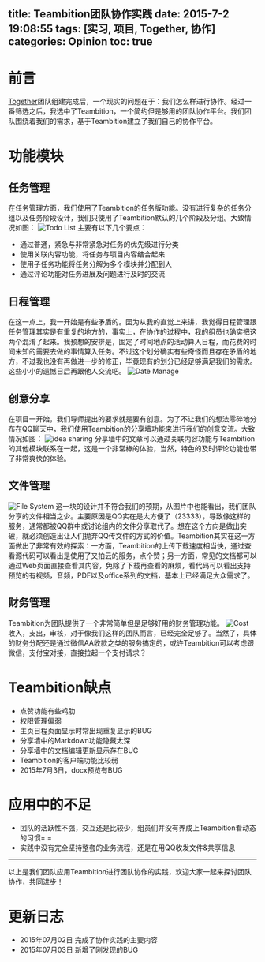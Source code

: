 title: Teambition团队协作实践
date: 2015-7-2 19:08:55
tags: [实习, 项目, Together, 协作]
categories: Opinion
toc: true
---
# 前言
[Together](http://xuanwo.org/2015/06/30/together-project/)团队组建完成后，一个现实的问题在于：我们怎么样进行协作。经过一番筛选之后，我选中了Teambition，一个简约但是够用的团队协作平台。我们团队围绕着我们的需求，基于Teambition建立了我们自己的协作平台。

<!-- more -->

# 功能模块
## 任务管理
在任务管理方面，我们使用了Teambition的任务版功能。没有进行复杂的任务分组以及任务阶段设计，我们只使用了Teambition默认的几个阶段及分组。大致情况如图：
![Todo List](http://xuanwo.qiniudn.com/opinion/todo-list.png)
主要有以下几个要点：
- 通过普通，紧急与非常紧急对任务的优先级进行分类
- 使用关联内容功能，将任务与项目内容结合起来
- 使用子任务功能将任务分解为多个模块并分配到人
- 通过评论功能对任务进展及问题进行及时的交流

## 日程管理
在这一点上，我一开始是有些矛盾的。因为从我的直觉上来讲，我觉得日程管理跟任务管理其实是有重复的地方的，事实上，在协作的过程中，我的组员也确实把这两个混淆了起来。我预想的安排是，固定了时间地点的活动算入日程，而花费的时间未知的需要去做的事情算入任务。不过这个划分确实有些奇怪而且存在矛盾的地方，不过我也没有再做进一步的修正，毕竟现有的划分已经足够满足我们的需求。这些小小的遗憾日后再跟他人交流吧。
![Date Manage](http://xuanwo.qiniudn.com/opinion/date-manage.png)

## 创意分享
在项目一开始，我们导师提出的要求就是要有创意。为了不让我们的想法零碎地分布在QQ聊天中，我们使用Teambition的分享墙功能来进行我们的创意交流。大致情况如图：
![idea sharing](http://xuanwo.qiniudn.com/opinion/idea-sharing.png)
分享墙中的文章可以通过关联内容功能与Teambition的其他模块联系在一起，这是一个非常棒的体验，当然，特色的及时评论功能也带了非常爽快的体验。

## 文件管理
![File System](http://xuanwo.qiniudn.com/opinion/file-system.png)
这一块的设计并不符合我们的预期，从图片中也能看出，我们团队分享的文件相当之少。主要原因是QQ实在是太方便了（23333），导致像这样的服务，通常都被QQ群中或讨论组内的文件分享取代了。想在这个方向是做出突破，就必须创造出让人们抛弃QQ传文件的方式的价值。Teambition其实在这一方面做出了非常有效的探索：一方面，Teambition的上传下载速度相当快，通过查看源代码可以看出是使用了又拍云的服务，点个赞；另一方面，常见的文档都可以通过Web页面直接查看其内容，免除了下载再查看的麻烦，看代码可以看出支持预览的有视频，音频，PDF以及office系列的文档，基本上已经满足大众需求了。

## 财务管理
Teambition为团队提供了一个非常简单但是足够好用的财务管理功能。
![Cost](http://xuanwo.qiniudn.com/opinion/cost.png)
收入，支出，审核，对于像我们这样的团队而言，已经完全足够了。当然了，具体的财务分配还是通过微信AA收款之类的服务搞定的，或许Teambition可以考虑跟微信，支付宝对接，直接拉起一个支付请求？


# Teambition缺点
- 点赞功能有些鸡肋
- 权限管理偏弱
- 主页日程页面显示时常出现重复显示的BUG
- 分享墙中的Markdown功能隐藏太深
- 分享墙中的文档编辑更新显示存在BUG
- Teambition的客户端功能比较弱
- 2015年7月3日，docx预览有BUG

# 应用中的不足
- 团队的活跃性不强，交互还是比较少，组员们并没有养成上Teambition看动态的习惯= =
- 实践中没有完全坚持整套的业务流程，还是在用QQ收发文件&共享信息

---

以上是我们团队应用Teambition进行团队协作的实践，欢迎大家一起来探讨团队协作，共同进步！

# 更新日志
- 2015年07月02日 完成了协作实践的主要内容
- 2015年07月03日 新增了刚发现的BUG